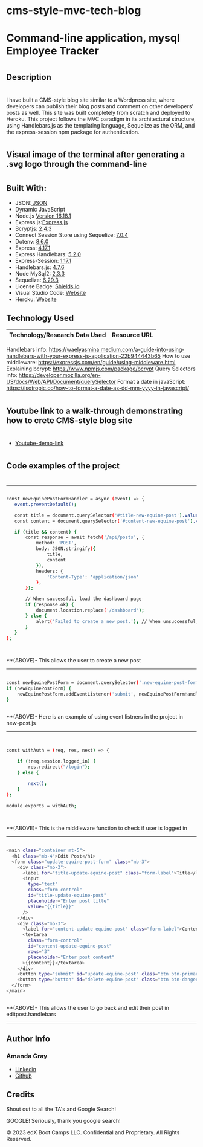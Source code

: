 # cms-style-mvc-tech-blog
#
# Command-line application, mysql Employee Tracker
#
## Description 
#
I have built a CMS-style blog site similar to a Wordpress site, where developers can publish their blog posts and comment on other developers’ posts as well. This site was built completely from scratch and deployed to Heroku. This project follows the MVC paradigm in its architectural structure, using Handlebars.js as the templating language, Sequelize as the ORM, and the express-session npm package for authentication.
#
## Visual image of the terminal after generating a .svg logo through the command-line
#


#
## Built With:
- JSON:[ JSON](https://www.npmjs.com/package/json)
- Dynamic JavaScript
- Node.js [Version 16.18.1](https://nodejs.org/en/blog/release/v16.18.1/)
- Express.js:[Express.js](https://expressjs.com/en/starter/installing.html)
- Bcryptjs: [2.4.3](https://www.npmjs.com/package/bcryptjs)
- Connect Session Store using Sequelize: [7.0.4](https://www.npmjs.com/package/connect-session-sequelize)
- Dotenv: [8.6.0](https://www.npmjs.com/package/dotenv)
- Express: [4.17.1](https://www.npmjs.com/package/express)
- Express Handlebars: [5.2.0](https://www.npmjs.com/package/express-handlebars)
- Express-Session: [1.17.1](https://www.npmjs.com/package/express-session)
- Handlebars.js: [4.7.6](https://www.npmjs.com/package/handlebars)
- Node MySql2: [2.3.3](https://www.npmjs.com/package/mysql2)
- Sequelize: [6.29.3](https://www.npmjs.com/package/sequelize)
- License Badge: [Shields.io](https://shields.io/)
- Visual Studio Code: [Website](https://code.visualstudio.com/)
- Heroku: [Website](https://id.heroku.com/login)




## Technology Used 

| Technology/Research Data Used         | Resource URL           | 
| ------------- |:-------------:| 
Handlebars info: https://waelyasmina.medium.com/a-guide-into-using-handlebars-with-your-express-js-application-22b944443b65
How to use middleware: https://expressjs.com/en/guide/using-middleware.html
Explaining bcrypt: https://www.npmjs.com/package/bcrypt
Query Selectors info: https://developer.mozilla.org/en-US/docs/Web/API/Document/querySelector
Format a date in javaScript: https://isotropic.co/how-to-format-a-date-as-dd-mm-yyyy-in-javascript/

#
## Youtube link to a walk-through demonstrating how to crete CMS-style blog site
#

* [Youtube-demo-link]()

#

## Code examples of the project

#
--------------------------------------------------------------------------------------------------------------------------------------------------------

 ```sh

const newEquinePostFormHandler = async (event) => {
    event.preventDefault();

    const title = document.querySelector('#title-new-equine-post').value.trim();
    const content = document.querySelector('#content-new-equine-post').value.trim();

    if (title && content) {
        const response = await fetch('/api/posts', {
            method: 'POST',
            body: JSON.stringify({
                title,
                content
            }),
            headers: {
                'Content-Type': 'application/json'
            },
        });

        // When successful, load the dashboard page
        if (response.ok) {
            document.location.replace('/dashboard');
        } else {
            alert('Failed to create a new post.'); // When unsuccessful, show alert
        }
    }
};




```

**(ABOVE)- This allows the user to create a new post 

--------------------------------------------------------------------------------------------------------------------------------------------------------

```sh
    
const newEquinePostForm = document.querySelector('.new-equine-post-form');
if (newEquinePostForm) {
    newEquinePostForm.addEventListener('submit', newEquinePostFormHandler);
}
 
```

**(ABOVE)- Here is an example of using event listners in the project in new-post.js

--------------------------------------------------------------------------------------------------------------------------------------------------------

```sh


const withAuth = (req, res, next) => {

    if (!req.session.logged_in) {
        res.redirect("/login");
    } else {

        next();
    }
};

module.exports = withAuth;

    
```

**(ABOVE)- This is the middleware function to check if user is logged in

--------------------------------------------------------------------------------------------------------------------------------------------------------

```sh
  
<main class="container mt-5">
  <h1 class="mb-4">Edit Post</h1>
  <form class="update-equine-post-form" class="mb-3">
    <div class="mb-3">
      <label for="title-update-equine-post" class="form-label">Title</label>
      <input
        type="text"
        class="form-control"
        id="title-update-equine-post"
        placeholder="Enter post title"
        value="{{title}}"
      />
    </div>
    <div class="mb-3">
      <label for="content-update-equine-post" class="form-label">Content</label>
      <textarea
        class="form-control"
        id="content-update-equine-post"
        rows="3"
        placeholder="Enter post content"
      >{{content}}</textarea>
    </div>
    <button type="submit" id="update-equine-post" class="btn btn-primary">Update Post</button>
    <button type="button" id="delete-equine-post" class="btn btn-danger">Delete Post</button>
  </form>
</main>



```
**(ABOVE)- This allows the user to go back and edit their post in editpost.handlebars

--------------------------------------------------------------------------------------------------------------------------------------------------------

## Author Info

### Amanda Gray

* [Linkedin](https://www.linkedin.com/in/amanda-gray-831a65254/)
* [Github]()

## Credits

Shout out to all the TA's and Google Search!

GOOGLE!  Seriously, thank you google search!





© 2023 edX Boot Camps LLC. Confidential and Proprietary. All Rights Reserved.






